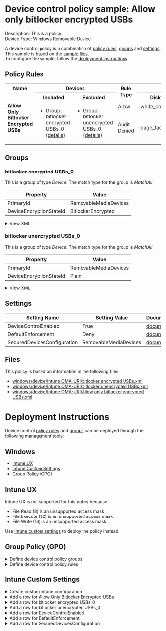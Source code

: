 # Device control policy sample: Allow only bitlocker encrypted USBs

Description: This is a policy.              
Device Type: Windows Removable Device

A device control policy is a combination of [policy rules](#policy-rules), [groups](#groups) and [settings](#settings).  
This sample is based on the [sample files](#files).  
To configure the sample, follow the [deployment instructions](#deployment-instructions).  

## Policy Rules


<table>
    <tr>
        <th rowspan="2" valign="top">Name</th>
        <th colspan="2" valign="top"><center>Devices</center></th>
        <th rowspan="2" valign="top">Rule Type</th>
        <th colspan="6" valign="top"><center>Access</center></th>
        <th rowspan="2" valign="top">Notification</th>
        <th rowspan="2" valign="top">Conditions</th>
    </tr>
    <tr>
        <th>Included</th>
        <th>Excluded</th>
        <th>Disk Read</th>
		<th>Disk Write</th>
		<th>Disk Execute</th>
		<th>File Read</th>
		<th>File Write</th>
		<th>File Execute</th></tr><tr>
            <td rowspan="2" valign="top"><b>Allow Only Bitlocker Encrypted USBs</b></td>
            <td rowspan="2 valign="top">
                <ul><li>Group: bitlocker encrypted USBs_0<a href="#bitlocker-encrypted-usbs_0" title="MatchAll {'PrimaryId': 'RemovableMediaDevices', 'DeviceEncryptionStateId': 'BitlockerEncrypted'}"> (details)</a>  
</ul>
            </td>
            <td rowspan="2" valign="top">
                <ul><li>Group: bitlocker unencrypted USBs_0<a href="#bitlocker-unencrypted-usbs_0" title="MatchAll {'PrimaryId': 'RemovableMediaDevices', 'DeviceEncryptionStateId': 'Plain'}"> (details)</a>  
</ul>
            </td>
            <td>Allow</td>
            <td>:white_check_mark:</td>
            <td>:white_check_mark:</td>
            <td>:white_check_mark:</td>
            <td>:white_check_mark:</td>
            <td>:white_check_mark:</td>
            <td>:white_check_mark:</td>
            <td>None (0)</td> 
            <td>
                <center>-</center></td>
        </tr><tr>
            <td>Audit Denied</td>
            <td>:page_facing_up:</td>
            <td>:page_facing_up:</td>
            <td>:page_facing_up:</td>
            <td>:page_facing_up:</td>
            <td>:page_facing_up:</td>
            <td>:page_facing_up:</td>
            <td>Show notification and Send event (3)</td>
            <td> 
                <center>-</center></td>
        </tr></table>


## Groups


### bitlocker encrypted USBs_0



This is a group of type *Device*. 
The match type for the group is *MatchAll*.


|  Property | Value |
|-----------|-------|
| PrimaryId | RemovableMediaDevices |
| DeviceEncryptionStateId | BitlockerEncrypted |





<details>
<summary>View XML</summary>

```xml
<Group Id="{33e06f08-8787-4219-9dca-5872854f9d79}" Type="Device">
	<!-- ./Vendor/MSFT/Defender/Configuration/DeviceControl/PolicyGroups/%7B33e06f08-8787-4219-9dca-5872854f9d79%7D/GroupData -->
	<Name>bitlocker encrypted USBs_0</Name>
	<MatchType>MatchAll</MatchType>
	<DescriptorIdList>
		<PrimaryId>RemovableMediaDevices</PrimaryId>
		<DeviceEncryptionStateId>BitlockerEncrypted</DeviceEncryptionStateId>
	</DescriptorIdList>
</Group>
```
</details>

### bitlocker unencrypted USBs_0



This is a group of type *Device*. 
The match type for the group is *MatchAll*.


|  Property | Value |
|-----------|-------|
| PrimaryId | RemovableMediaDevices |
| DeviceEncryptionStateId | Plain |





<details>
<summary>View XML</summary>

```xml
<Group Id="{3ed80052-0861-4a8e-bab0-3e185820ee2e}" Type="Device">
	<!-- ./Vendor/MSFT/Defender/Configuration/DeviceControl/PolicyGroups/%7B3ed80052-0861-4a8e-bab0-3e185820ee2e%7D/GroupData -->
	<Name>bitlocker unencrypted USBs_0</Name>
	<MatchType>MatchAll</MatchType>
	<DescriptorIdList>
		<PrimaryId>RemovableMediaDevices</PrimaryId>
		<DeviceEncryptionStateId>Plain</DeviceEncryptionStateId>
	</DescriptorIdList>
</Group>
```
</details>


## Settings
| Setting Name |  Setting Value | Documentation |
|--------------|----------------|---------------|
DeviceControlEnabled | True | [documentation](https://learn.microsoft.com/en-us/windows/client-management/mdm/defender-csp#configurationdevicecontrolenabled) |
DefaultEnforcement | Deny | [documentation](https://learn.microsoft.com/en-us/windows/client-management/mdm/defender-csp#configurationdefaultenforcement) |
SecuredDevicesConfiguration | RemovableMediaDevices | [documentation](https://learn.microsoft.com/en-us/windows/client-management/mdm/defender-csp#configurationsecureddevicesconfiguration) |


## Files
This policy is based on information in the following files:

- [windows/device/Intune OMA-URI/bitlocker encrypted USBs.xml](/windows/device/Intune%20OMA-URI/bitlocker%20encrypted%20USBs.xml)
- [windows/device/Intune OMA-URI/bitlocker unencrypted USBs.xml](/windows/device/Intune%20OMA-URI/bitlocker%20unencrypted%20USBs.xml)
- [windows/device/Intune OMA-URI/Allow only bitlocker encrypted USBs.xml](/windows/device/Intune%20OMA-URI/Allow%20only%20bitlocker%20encrypted%20USBs.xml)


# Deployment Instructions

Device control [policy rules](#policy-rules) and [groups](#groups) can be deployed through the following management tools:


## Windows
- [Intune UX](#intune-ux)
- [Intune Custom Settings](#intune-custom-settings)
- [Group Policy (GPO)](#group-policy-gpo)





## Intune UX

Intune UX is not supported for this policy because:
- File Read (8) is an unsupported access mask
- File Execute (32) is an unsupported access mask
- File Write (16) is an unsupported access mask

Use [Intune custom settings](#intune-custom-settings) to deploy the policy instead.


## Group Policy (GPO)
<details>
<summary>Define device control policy groups</summary>

   1. Go to Computer Configuration > Administrative Templates > Windows Components > Microsoft Defender Antivirus > Device Control > Define device control policy groups.
   2. Save the XML below to a network share.
```xml
<Groups>
	<Group Id="{33e06f08-8787-4219-9dca-5872854f9d79}" Type="Device">
		<!-- ./Vendor/MSFT/Defender/Configuration/DeviceControl/PolicyGroups/%7B33e06f08-8787-4219-9dca-5872854f9d79%7D/GroupData -->
		<Name>bitlocker encrypted USBs_0</Name>
		<MatchType>MatchAll</MatchType>
		<DescriptorIdList>
			<PrimaryId>RemovableMediaDevices</PrimaryId>
			<DeviceEncryptionStateId>BitlockerEncrypted</DeviceEncryptionStateId>
		</DescriptorIdList>
	</Group>
	<Group Id="{3ed80052-0861-4a8e-bab0-3e185820ee2e}" Type="Device">
		<!-- ./Vendor/MSFT/Defender/Configuration/DeviceControl/PolicyGroups/%7B3ed80052-0861-4a8e-bab0-3e185820ee2e%7D/GroupData -->
		<Name>bitlocker unencrypted USBs_0</Name>
		<MatchType>MatchAll</MatchType>
		<DescriptorIdList>
			<PrimaryId>RemovableMediaDevices</PrimaryId>
			<DeviceEncryptionStateId>Plain</DeviceEncryptionStateId>
		</DescriptorIdList>
	</Group>
</Groups>
```
   3. In the Define device control policy groups window, select *Enabled* and specify the network share file path containing the XML groups data.
</details>

<details>
<summary>Define device control policy rules</summary>
 
  1. Go to Computer Configuration > Administrative Templates > Windows Components > Microsoft Defender Antivirus > Device Control > Define device control policy rules.
  2. Save the XML below to a network share.
```xml
<PolicyRules>
	<PolicyRule Id="{2da643ac-fdfe-4764-802b-adeed59c32b9}" >
		<!-- ./Vendor/MSFT/Defender/Configuration/DeviceControl/PolicyRules/%7B2da643ac-fdfe-4764-802b-adeed59c32b9%7D/RuleData -->
		<Name>Allow Only Bitlocker Encrypted USBs</Name>
		<IncludedIdList>
			<GroupId>{33e06f08-8787-4219-9dca-5872854f9d79}</GroupId>
		</IncludedIdList>
		<ExcludedIdList>
			<GroupId>{3ed80052-0861-4a8e-bab0-3e185820ee2e}</GroupId>
		</ExcludedIdList>
		<Entry Id="{66fd76ff-4233-4534-bded-f7ba13fd3011}">
			<Type>Allow</Type>
			<AccessMask>63</AccessMask>
			<Options>0</Options>
		</Entry>
		<Entry Id="{4f9737f9-7fc7-44fe-8b55-3f3cb3240f3c}">
			<Type>AuditDenied</Type>
			<AccessMask>63</AccessMask>
			<Options>3</Options>
		</Entry>
	</PolicyRule>
</PolicyRules>
```
  3. In the Define device control policy rules window, select *Enabled*, and enter the network share file path containing the XML rules data.
</details>

## Intune Custom Settings

<details>
<summary>Create custom intune configuration</summary>

   1. Navigate to Devices > Configuration profiles
   2. Click Create (New Policy)
   3. Select Platform "Windows 10 and Later"
   4. Select Profile "Templates"
   5. Select Template Name "Custom"
   6. Click "Create"
   7. Under Name, enter **
   8. Optionally, enter a description
   9. Click "Next" 
</details>
<details>
<summary>Add a row for Allow Only Bitlocker Encrypted USBs</summary>  
   
   1. Click "Add"
   2. For Name, enter *Allow Only Bitlocker Encrypted USBs*
   3. For Description, enter **
   4. For OMA-URI, enter  *./Vendor/MSFT/Defender/Configuration/DeviceControl/PolicyRules/%7B2da643ac-fdfe-4764-802b-adeed59c32b9%7D/RuleData*
   5. For Data type, select *String (XML File)*
   
        
   6. For Custom XML, select  *windows\device\Intune OMA-URI\Allow only bitlocker encrypted USBs.xml*
         
   
   7. Click "Save"
</details>
<details>
<summary>Add a row for bitlocker encrypted USBs_0</summary>  
   
   1. Click "Add"
   2. For Name, enter *bitlocker encrypted USBs_0*
   3. For Description, enter **
   4. For OMA-URI, enter  *./Vendor/MSFT/Defender/Configuration/DeviceControl/PolicyGroups/%7B33e06f08-8787-4219-9dca-5872854f9d79%7D/GroupData*
   5. For Data type, select *String (XML File)*
   
        
   6. For Custom XML, select  *windows\device\Intune OMA-URI\bitlocker encrypted USBs.xml*
         
   
   7. Click "Save"
</details>
<details>
<summary>Add a row for bitlocker unencrypted USBs_0</summary>  
   
   1. Click "Add"
   2. For Name, enter *bitlocker unencrypted USBs_0*
   3. For Description, enter **
   4. For OMA-URI, enter  *./Vendor/MSFT/Defender/Configuration/DeviceControl/PolicyGroups/%7B3ed80052-0861-4a8e-bab0-3e185820ee2e%7D/GroupData*
   5. For Data type, select *String (XML File)*
   
        
   6. For Custom XML, select  *windows\device\Intune OMA-URI\bitlocker unencrypted USBs.xml*
         
   
   7. Click "Save"
</details>
<details>
<summary>Add a row for DeviceControlEnabled</summary>  
   
   1. Click "Add"
   2. For Name, enter *DeviceControlEnabled*
   3. For Description, enter **
   4. For OMA-URI, enter  *./Vendor/MSFT/Defender/Configuration/DeviceControlEnabled*
   5. For Data type, select *Integer*
   
   7. For Value, enter *1*
   
   7. Click "Save"
</details>
<details>
<summary>Add a row for DefaultEnforcement</summary>  
   
   1. Click "Add"
   2. For Name, enter *DefaultEnforcement*
   3. For Description, enter **
   4. For OMA-URI, enter  *./Vendor/MSFT/Defender/Configuration/DefaultEnforcement*
   5. For Data type, select *Integer*
   
   7. For Value, enter *2*
   
   7. Click "Save"
</details>
<details>
<summary>Add a row for SecuredDevicesConfiguration</summary>  
   
   1. Click "Add"
   2. For Name, enter *SecuredDevicesConfiguration*
   3. For Description, enter **
   4. For OMA-URI, enter  *./Vendor/MSFT/Defender/Configuration/SecuredDevicesConfiguration*
   5. For Data type, select *String*
   
   7. For Value, enter *RemovableMediaDevices*
   
   7. Click "Save"
</details>



